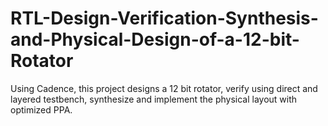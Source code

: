 # RTL-Design-Verification-Synthesis-and-Physical-Design-of-a-12-bit-Rotator
Using Cadence, this project designs a 12 bit rotator, verify using direct and layered testbench, synthesize and implement the physical layout with optimized PPA.
